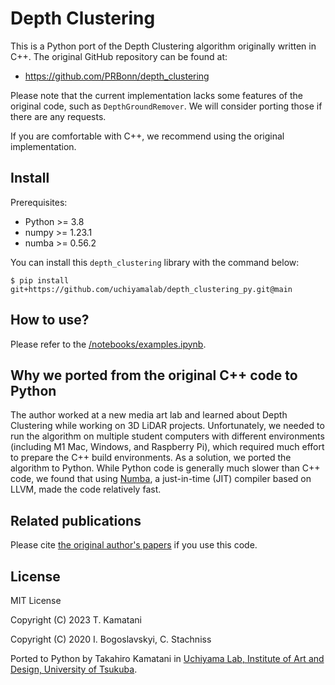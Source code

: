 # Depth Clustering

This is a Python port of the Depth Clustering algorithm originally written in C++. The original GitHub repository can be found at:
- https://github.com/PRBonn/depth_clustering

Please note that the current implementation lacks some features of the original code, such as `DepthGroundRemover`. We will consider porting those if there are any requests.

If you are comfortable with C++, we recommend using the original implementation.

## Install

Prerequisites:

- Python >= 3.8
- numpy >= 1.23.1
- numba >= 0.56.2

You can install this `depth_clustering` library with the command below:

```
$ pip install git+https://github.com/uchiyamalab/depth_clustering_py.git@main
```

## How to use?

Please refer to the [/notebooks/examples.ipynb](/notebooks/examples.ipynb).

## Why we ported from the original C++ code to Python

The author worked at a new media art lab and learned about Depth Clustering while working on 3D LiDAR projects. Unfortunately, we needed to run the algorithm on multiple student computers with different environments (including M1 Mac, Windows, and Raspberry Pi), which required much effort to prepare the C++ build environments. As a solution, we ported the algorithm to Python. While Python code is generally much slower than C++ code, we found that using [Numba](https://numba.pydata.org/), a just-in-time (JIT) compiler based on LLVM, made the code relatively fast.


## Related publications

Please cite [the original author's papers](https://github.com/PRBonn/depth_clustering#related-publications) if you use this code.

## License

MIT License

Copyright (C) 2023  T. Kamatani

Copyright (C) 2020  I. Bogoslavskyi, C. Stachniss

Ported to Python by Takahiro Kamatani in [Uchiyama Lab, Institute of Art and Design, University of Tsukuba](https://www.geijutsu.tsukuba.ac.jp/uchiyamalab/).
